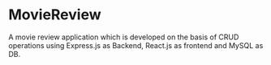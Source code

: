 # MovieReview
A movie review application which is developed on the basis of CRUD operations using Express.js as Backend, React.js as frontend and MySQL as DB.
